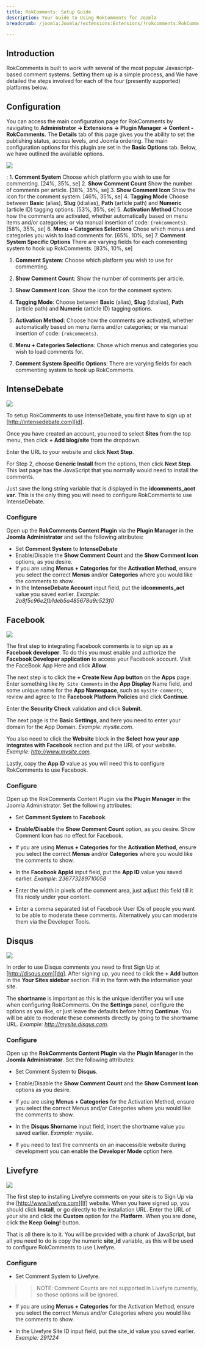 ```yaml
---
title: RokComments: Setup Guide
description: Your Guide to Using RokComments for Joomla
breadcrumb: /joomla:Joomla/!extensions:Extensions/!rokcomments:RokComments

---
```


Introduction
-----

RokComments is built to work with several of the most popular Javascript-based comment systems. Setting them up is a simple process, and We have detailed the steps involved for each of the four (presently supported) platforms below.

Configuration
-----

You can access the main configuration page for RokComments by navigating to **Administrator -> Extensions -> Plugin Manager -> Content - RokComments**. The **Details** tab of this page gives you the ability to set the publishing status, access levels, and Joomla ordering. The main configuration options for this plugin are set in the **Basic Options** tab. Below, we have outlined the available options.

![][setup]

:	1. **Comment System** Choose which platform you wish to use for commenting. [24%, 35%, se]
	2. **Show Comment Count** Show the number of comments per article. [38%, 35%, se]
	3. **Show Comment Icon** Show the icon for the comment system. [46%, 35%, se]
	4. **Tagging Mode** Choose between **Basic** (alias), **Slug** (id:alias), **Path** (article path) and **Numeric** (article ID) tagging options. [53%, 35%, se]
	5. **Activation Method** Choose how the comments are activated, whether automatically based on menu items and/or categories; or via manual insertion of code: `{rokcomments}`. [58%, 35%, se]
	6. **Menu + Categories Selections** Chose which menus and categories you wish to load comments for. [65%, 10%, se]
	7. **Comment System Specific Options** There are varying fields for each commenting system to hook up RokComments. [83%, 10%, se]

1. **Comment System**: Choose which platform you wish to use for commenting.

2. **Show Comment Count**: Show the number of comments per article.

3. **Show Comment Icon**: Show the icon for the comment system.

4. **Tagging Mode**: Choose between **Basic** (alias), **Slug** (id:alias), **Path** (article path) and **Numeric** (article ID) tagging options.

5. **Activation Method**: Choose how the comments are activated, whether automatically based on menu items and/or categories; or via manual insertion of code: `{rokcomments}`.

6. **Menu + Categories Selections**: Chose which menus and categories you wish to load comments for.

7. **Comment System Specific Options**: There are varying fields for each commenting system to hook up RokComments.

IntenseDebate
-----

![][idimg]

To setup RokComments to use IntenseDebate, you first have to sign up at [http://intensedebate.com][id]. 

Once you have created an account, you need to select **Sites** from the top menu, then click **+ Add blog/site** from the dropdown. 

Enter the URL to your website and click **Next Step**. 

For Step 2, choose **Generic Install** from the options, then click **Next Step**. This last page has the JavaScript that you normally would need to install the comments.

Just save the long string variable that is displayed in the **idcomments_acct var**. This is the only thing you will need to configure RokComments to use IntenseDebate.

### Configure

Open up the **RokComments Content Plugin** via the **Plugin Manager** in the **Joomla Administrator** and set the following attributes:

* Set **Comment System** to **IntenseDebate**
* Enable/Disable the **Show Comment Count** and the **Show Comment Icon** options, as you desire.
* If you are using **Menus + Categories** for the **Activation Method**, ensure you select the correct **Menus** and/or **Categories** where you would like the comments to show.
* In the **IntenseDebate Account** input field, put the **idcomments_act** value you saved earlier. *Example: 2a8f5c96e2fb1deb5a485678a9c523f0*

Facebook
-----

![][fbimg]

The first step to integrating Facebook comments is to sign up as a **Facebook developer**. To do this you must enable and authorize the **Facebook Developer application** to access your Facebook account. Visit the FaceBook App Here and click **Allow**. 

The next step is to click the **+ Create New App button** on the **Apps** page. Enter something like `My Site Comments` in the **App Display** Name field, and some unique name for the **App Namespace**, such as `mysite-comments`, review and agree to the **Facebook Platform Policies** and click **Continue**. 

Enter the **Security Check** validation and click **Submit**.

The next page is the **Basic Settings**, and here you need to enter your domain for the App Domain. *Example: mysite.com*. 

You also need to click the **Website** block in the **Select how your app integrates with Facebook** section and put the URL of your website. *Example: http://www.mysite.com*.

Lastly, copy the **App ID** value as you will need this to configure RokComments to use Facebook.

### Configure

Open up the RokComments Content Plugin via the **Plugin Manager** in the Joomla Administrator. Set the following attributes:

* Set **Comment System** to **Facebook**.

* **Enable/Disable** the **Show Comment Count** option, as you desire. Show Comment Icon has no effect for Facebook.

* If you are using **Menus + Categories** for the **Activation Method**, ensure you select the correct **Menus** and/or **Categories** where you would like the comments to show.

* In the **Facebook AppId** input field, put the **App ID** value you saved earlier. *Example: 236773289710058*

* Enter the width in pixels of the comment area, just adjust this field till it fits nicely under your content.

* Enter a comma separated list of Facebook User IDs of people you want to be able to moderate these comments. Alternatively you can moderate them via the Developer Tools.


Disqus
-----

![][disimg]

In order to use Disqus comments you need to first Sign Up at [http://disqus.com][dq]. After signing up, you need to click the **+ Add** button in the **Your Sites sidebar** section. Fill in the form with the information your site.

The **shortname** is important as this is the unique identifier you will use when configuring RokComments. On the **Settings** panel, configure the options as you like, or just leave the defaults before hitting **Continue**. You will be able to moderate these comments directly by going to the shortname URL. *Example: http://mysite.disqus.com*.

### Configure

Open up the **RokComments Content Plugin** via the **Plugin Manager** in the **Joomla Administrator**. Set the following attributes:

* Set Comment System to **Disqus**.

* Enable/Disable the **Show Comment Count** and the **Show Comment Icon** options as you desire.

* If you are using **Menus + Categories** for the Activation Method, ensure you select the correct Menus and/or Categories where you would like the comments to show.

* In the **Disqus Shorname** input field, insert the shortname value you saved earlier. *Example: mysite*.

* If you need to test the comments on an inaccessible website during development you can enable the **Developer Mode** option here.


Livefyre
-----

![][lfimg]

The first step to installing Livefyre comments on your site is to Sign Up via the [http://www.livefyre.com][lf] website. When you have signed up, you should click **Install**, or go directly to the installation URL. Enter the URL of your site and click the **Custom** option for the **Platform**. When you are done, click the **Keep Going!** button.

That is all there is to it. You will be provided with a chunk of JavaScript, but all you need to do is copy the numeric **site_id** variable, as this will be used to configure RokComments to use Livefyre.

### Configure

* Set Comment System to Livefyre.

>> NOTE: Comment Counts are not supported in Livefyre currently, so those options will be ignored.

* If you are using **Menus + Categories** for the Activation Method, ensure you select the correct Menus and/or Categories where you would like the comments to show.

* In the Livefyre Site ID input field, put the site_id value you saved earlier. *Example: 291224*

[lfimg]: assets/lf.jpg
[fbimg]: assets/fb.jpg
[disimg]: assets/dis.jpg
[idimg]: assets/id.jpg
[setup]: assets/setup.jpg
[id]: http://www.intensedebate.com
[fb]: http://developers.facebook.com
[dq]: http://www.disqus.com
[lf]: http://www.livefyre.com